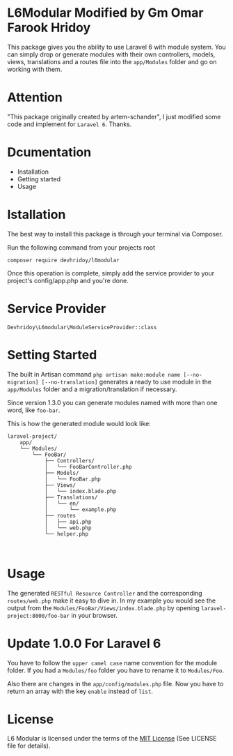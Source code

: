 # L6Modular Modified by Gm Omar Farook Hridoy
This package gives you the ability to use Laravel 6 with module system. You can simply drop or generate modules with their own controllers, models, views, translations and a routes file into the <code>app/Modules</code> folder and go on working with them.
# Attention
"This package originally created by artem-schander", I just modified some code and implement for <code>Laravel 6</code>. Thanks.

# Dcumentation
<ul>
<li>Installation</li>
<li>Getting started</li>
<li>Usage</li>
</ul>

# Istallation
The best way to install this package is through your terminal via Composer.<br>

Run the following command from your projects root

<code>composer require devhridoy/l6modular</code> 

Once this operation is complete, simply add the service provider to your project's config/app.php and you're done.

# Service Provider

<code>Devhridoy\L6modular\ModuleServiceProvider::class</code> 

# Setting Started
<p>The built in Artisan command <code>php artisan make:module name [--no-migration] [--no-translation]</code> generates a ready to use module in the <code>app/Modules</code> folder and a migration/translation if necessary.</p>

<p>Since version 1.3.0 you can generate modules named with more than one word, like <code>foo-bar</code>.</p>

<p>This is how the generated module would look like:</p>
<pre><code>laravel-project/
    app/
    └── Modules/
        └── FooBar/
            ├── Controllers/
            │   └── FooBarController.php
            ├── Models/
            │   └── FooBar.php
            ├── Views/
            │   └── index.blade.php
            ├── Translations/
            │   └── en/
            │       └── example.php
            ├── routes
            │   ├── api.php
            │   └── web.php
            └── helper.php
                
</code></pre>

# Usage
<p>The generated <code>RESTful Resource Controller</code> and the corresponding <code>routes/web.php</code> make it easy to dive in. In my example you would see the output from the <code>Modules/FooBar/Views/index.blade.php</code> by opening <code>laravel-project:8000/foo-bar</code> in your browser.</p>

# Update 1.0.0 For Laravel 6

<p>You have to follow the <code>upper camel case</code> name convention for the module folder. If you had a <code>Modules/foo</code> folder you have to rename it to <code>Modules/Foo</code>.</p>

<p>Also there are changes in the <code>app/config/modules.php</code> file. Now you have to return an array with the key <code>enable</code> instead of <code>list</code>.</p>

# License
<p>L6 Modular is licensed under the terms of the <a href="http://opensource.org/licenses/MIT" rel="nofollow">MIT License</a>
(See LICENSE file for details).</p>
